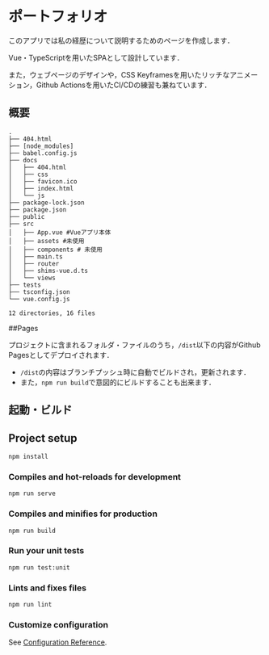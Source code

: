 # ポートフォリオ

このアプリでは私の経歴について説明するためのページを作成します．

Vue・TypeScriptを用いたSPAとして設計しています．

また，ウェブページのデザインや，CSS Keyframesを用いたリッチなアニメーション，Github Actionsを用いたCI/CDの練習も兼ねています．

## 概要

```
.
├── 404.html
├── [node_modules]
├── babel.config.js
├── docs
│   ├── 404.html
│   ├── css
│   ├── favicon.ico
│   ├── index.html
│   └── js
├── package-lock.json
├── package.json
├── public
├── src
│   ├── App.vue #Vueアプリ本体
│   ├── assets #未使用
│   ├── components # 未使用
│   ├── main.ts
│   ├── router
│   ├── shims-vue.d.ts
│   └── views
├── tests
├── tsconfig.json
└── vue.config.js

12 directories, 16 files

```



##Pages

プロジェクトに含まれるフォルダ・ファイルのうち，`/dist`以下の内容がGithub Pagesとしてデプロイされます．

- `/dist`の内容はブランチプッシュ時に自動でビルドされ，更新されます．
- また，`npm run build`で意図的にビルドすることも出来ます．



## 起動・ビルド

## Project setup

```
npm install
```

### Compiles and hot-reloads for development
```
npm run serve
```

### Compiles and minifies for production
```
npm run build
```

### Run your unit tests
```
npm run test:unit
```

### Lints and fixes files
```
npm run lint
```

### Customize configuration
See [Configuration Reference](https://cli.vuejs.org/config/).

